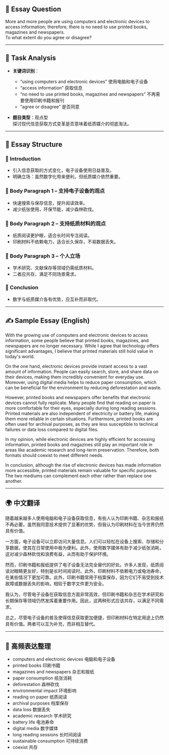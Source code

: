 ## 📌 Essay Question

More and more people are using computers and electronic devices to access information; therefore, there is no need to use printed books, magazines and newspapers.  
To what extent do you agree or disagree?

---

## 🧠 Task Analysis

- **关键词识别**：
  - “using computers and electronic devices” 使用电脑和电子设备
  - “access information” 获取信息
  - “no need to use printed books, magazines and newspapers” 不再需要使用印刷书籍和报刊
  - “agree or disagree” 是否同意

- **题目类型**：观点型  
  探讨现代信息获取方式变革是否意味着纸质媒介的彻底淘汰。

---

## 🧱 Essay Structure

### 🔹 Introduction
- 引入信息获取的方式变化，电子设备使用日益普及。
- 明确立场：虽然数字化带来便利，但纸质媒介依然重要。

### 🔹 Body Paragraph 1 – 支持电子设备的观点
- 快速搜索与保存信息，提升阅读效率。
- 减少纸张使用，环保节能，减少森林砍伐。

### 🔹 Body Paragraph 2 – 支持纸质材料的观点
- 纸质阅读更护眼，适合长时间专注阅读。
- 印刷材料不依赖电力，适合长久保存，不易数据丢失。

### 🔹 Body Paragraph 3 – 个人立场
- 学术研究、文献保存等领域仍需纸质材料。
- 二者应共存，满足不同场景需求。

### 🔹 Conclusion
- 数字与纸质媒介各有优势，应互补而非取代。

---

## ✍️ Sample Essay (English)

With the growing use of computers and electronic devices to access information, some people believe that printed books, magazines, and newspapers are no longer necessary. While I agree that technology offers significant advantages, I believe that printed materials still hold value in today's world.

On the one hand, electronic devices provide instant access to a vast amount of information. People can easily search, store, and share data on their devices, making them incredibly convenient for everyday use. Moreover, using digital media helps to reduce paper consumption, which can be beneficial for the environment by reducing deforestation and waste.

However, printed books and newspapers offer benefits that electronic devices cannot fully replicate. Many people find that reading on paper is more comfortable for their eyes, especially during long reading sessions. Printed materials are also independent of electricity or battery life, making them more reliable in certain situations. Furthermore, printed books are often used for archival purposes, as they are less susceptible to technical failures or data loss compared to digital files.

In my opinion, while electronic devices are highly efficient for accessing information, printed books and magazines still play an important role in areas like academic research and long-term preservation. Therefore, both formats should coexist to meet different needs.

In conclusion, although the rise of electronic devices has made information more accessible, printed materials remain valuable for specific purposes. The two mediums can complement each other rather than replace one another.

---

## 🌍 中文翻译

随着越来越多人使用电脑和电子设备获取信息，有些人认为印刷书籍、杂志和报纸不再必要。虽然我同意技术提供了显著的优势，但我认为印刷材料在当今世界仍然具有价值。

一方面，电子设备可以立即访问大量信息。人们可以轻松在设备上搜索、存储和分享数据，使其在日常使用中极为便利。此外，使用数字媒体有助于减少纸张消耗，这对减少森林砍伐和浪费有益，从而有助于保护环境。

然而，印刷书籍和报纸提供了电子设备无法完全替代的好处。许多人发现，纸质阅读对眼睛更友好，特别是长时间阅读时。此外，印刷材料不依赖电力或电池寿命，在某些情况下更加可靠。此外，印刷书籍常用于档案保存，因为它们不易受到技术故障或数据丢失的影响，相较于数字文件更为安全。

我认为，尽管电子设备在获取信息方面非常高效，但印刷书籍和杂志在学术研究和长期保存等领域仍然发挥着重要作用。因此，这两种形式应该共存，以满足不同需求。

总之，尽管电子设备的普及使得信息获取更加便捷，但印刷材料在特定用途上仍然具有价值。两者可以互为补充，而非相互替代。

---

## 🧾 高频表达整理

- computers and electronic devices 电脑和电子设备  
- printed books 印刷书籍  
- magazines and newspapers 杂志和报纸  
- paper consumption 纸张消耗  
- deforestation 森林砍伐  
- environmental impact 环境影响  
- reading on paper 纸质阅读  
- archival purposes 档案保存  
- data loss 数据丢失  
- academic research 学术研究  
- battery life 电池寿命  
- digital media 数字媒体  
- long reading sessions 长时间阅读  
- sustainable consumption 可持续消费  
- coexist 共存

